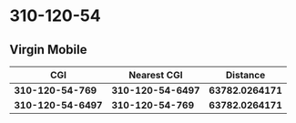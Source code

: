 # 310-120-54
## Virgin Mobile


| CGI | Nearest CGI | Distance |
|-----|-------------|----------|
| **310-120-54-769** | **310-120-54-6497** | **63782.0264171** |
| **310-120-54-6497** | **310-120-54-769** | **63782.0264171** |

